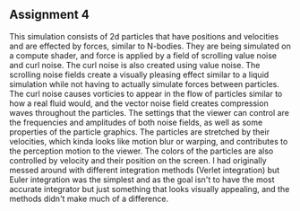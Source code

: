 ## Assignment 4

This simulation consists of 2d particles that have positions and velocities and are effected by forces, similar to N-bodies. They are being simulated on a compute shader, and force is applied by a field of scrolling value noise and curl noise. The curl noise is also created using value noise. The scrolling noise fields create a visually pleasing effect similar to a liquid simulation while not having to actually simulate forces between particles. The curl noise causes vorticies to appear in the flow of particles similar to how a real fluid would, and the vector noise field creates compression waves throughout the particles. The settings that the viewer can control are the frequencies and amplitudes of both noise fields, as well as some properties of the particle graphics. The particles are stretched by their velocities, which kinda looks like motion blur or warping, and contributes to the perception motion to the viewer. The colors of the particles are also controlled by velocity and their position on the screen. I had originally messed around with different integration methods (Verlet integration) but Euler integration was the simplest and as the goal isn't to have the most accurate integrator but just something that looks visually appealing, and the methods didn't make much of a difference.